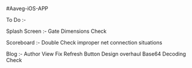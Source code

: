 #Aaveg-iOS-APP

To Do :-

Splash Screen :-
	Gate Dimensions Check

Scoreboard :- 
	Double Check improper net connection situations

Blog :-
	Author View Fix
	Refresh Button
	Design overhaul
	Base64 Decoding Check
